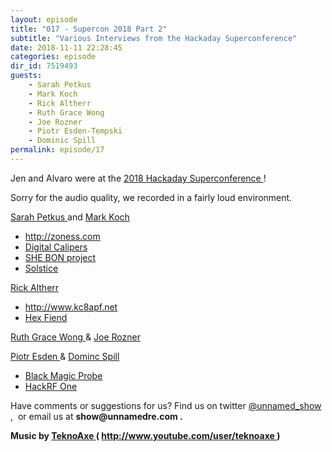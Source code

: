 ```yaml
---
layout: episode
title: "017 - Supercon 2018 Part 2"
subtitle: "Various Interviews from the Hackaday Superconference"
date: 2018-11-11 22:28:45
categories: episode
dir_id: 7519493
guests:
    - Sarah Petkus
    - Mark Koch
    - Rick Altherr
    - Ruth Grace Wong
    - Joe Rozner
    - Piotr Esden-Tempski
    - Dominic Spill
permalink: episode/17
---
```

<p>
 Jen and Alvaro were at the
 <a href="https://hackaday.io/superconference/">
  2018 Hackaday Superconference
 </a>
 !
</p>
<p>
 Sorry for the audio quality, we recorded in a fairly loud environment.
</p>
<p>
 <a href="https://twitter.com/spetku">
  Sarah Petkus
 </a>
 and
 <a href="https://twitter.com/markjkoch">
  Mark Koch
 </a>
</p>
<ul>
 <li>
  <a href="http://zoness.com/">
   http://zoness.com
  </a>
 </li>
 <li>
  <a href="https://en.wikipedia.org/wiki/Calipers#Digital_caliper">
   Digital Calipers
  </a>
 </li>
 <li>
  <a href="https://hackaday.io/project/158886-she-bon">
   SHE BON project
  </a>
 </li>
 <li>
  <a href="https://hackaday.io/project/158960-solstice-design-system">
   Solstice
  </a>
 </li>
</ul>
<p>
 <a href="https://twitter.com/kc8apf">
  Rick Altherr
 </a>
</p>
<ul>
 <li>
  <a href="http://www.kc8apf.net/">
   http://www.kc8apf.net
  </a>
 </li>
 <li>
  <a href="https://ridiculousfish.com/hexfiend/">
   Hex Fiend
  </a>
 </li>
</ul>
<p>
 <a href="https://twitter.com/ruthgracewong">
  Ruth Grace Wong
 </a>
 &amp;
 <a href="https://twitter.com/jrozner">
  Joe Rozner
 </a>
</p>
<p>
 <a href="https://twitter.com/esden">
  Piotr Esden
 </a>
 &amp;
 <a href="https://twitter.com/dominicgs">
  Dominc Spill
 </a>
</p>
<ul>
 <li>
  <a href="https://github.com/blacksphere/blackmagic/wiki">
   Black Magic Probe
  </a>
 </li>
 <li>
  <a href="https://greatscottgadgets.com/hackrf/">
   HackRF One
  </a>
 </li>
</ul>
<p>
 Have comments or suggestions for us? Find us on twitter
 <a href="https://twitter.com/unnamed_show">
  @unnamed_show
 </a>
 ,  or email us at
 <strong>
  show@unnamedre.com
 </strong>
 <strong>
  .
 </strong>
</p>
<p>
 <strong>
  Music by
 </strong>
 <a href="http://www.teknoaxe.com/">
  <strong>
   TeknoAxe
  </strong>
 </a>
 <strong>
  (
 </strong>
 <a href="http://www.youtube.com/user/teknoaxe">
  <strong>
   http://www.youtube.com/user/teknoaxe
  </strong>
 </a>
 <strong>
  )
 </strong>
</p>
